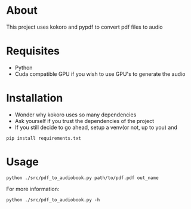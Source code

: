 
# About
This project uses kokoro and pypdf to convert pdf files to audio 


# Requisites
- Python
- Cuda compatible GPU if you wish to use GPU's to generate the audio

# Installation
- Wonder why kokoro uses so many dependencies
- Ask yourself if you trust the dependencies of the project
- If you still decide to go ahead, setup a venv(or not, up to you) and 
```
pip install requirements.txt
```

# Usage


```
python ./src/pdf_to_audiobook.py path/to/pdf.pdf out_name
```

For more information:
```
python ./src/pdf_to_audiobook.py -h
```


